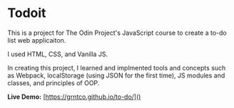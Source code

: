 # Todoit
This is a project for The Odin Project's JavaScript course to create a to-do list web applicaiton.

I used HTML, CSS, and Vanilla JS.

In creating this project, I learned and implmented tools and concepts such as Webpack, localStorage (using JSON for the first time), JS modules and classes, and principles of OOP. 

**Live Demo:** [https://grntco.github.io/to-do/]()
